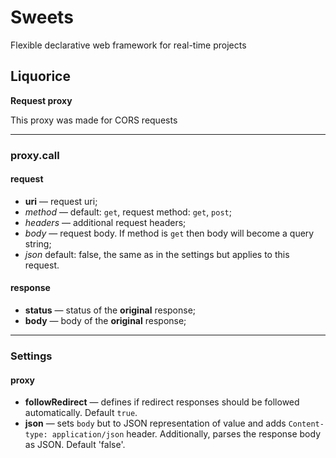 # Sweets
Flexible declarative web framework for real-time projects

## Liquorice
**Request proxy**

This proxy was made for CORS requests

---

### proxy.call
#### request
* __uri__ — request uri;
* _method_ — default: `get`, request method: `get`, `post`;
* _headers_ — additional request headers;
* _body_ — request body. If method is `get` then body will become a query string;
* _json_ default: false, the same as in the settings but applies to this request.

#### response
* __status__ — status of the __original__ response;
* __body__ — body of the __original__ response;

---

### Settings
#### proxy
* __followRedirect__ — defines if redirect responses should be followed automatically. Default `true`.
* __json__ —  sets `body` but to JSON representation of value and adds `Content-type: application/json` header. Additionally, parses the response body as JSON. Default 'false'.
